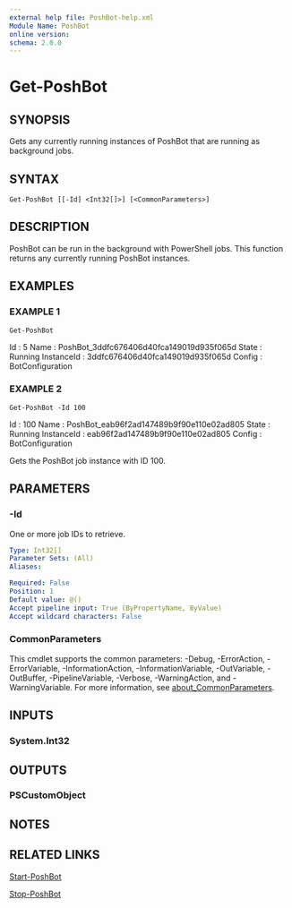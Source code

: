 ```yaml
---
external help file: PoshBot-help.xml
Module Name: PoshBot
online version:
schema: 2.0.0
---
```


# Get-PoshBot

## SYNOPSIS
Gets any currently running instances of PoshBot that are running as background jobs.

## SYNTAX

```
Get-PoshBot [[-Id] <Int32[]>] [<CommonParameters>]
```

## DESCRIPTION
PoshBot can be run in the background with PowerShell jobs.
This function returns
any currently running PoshBot instances.

## EXAMPLES

### EXAMPLE 1
```
Get-PoshBot
```

Id         : 5
Name       : PoshBot_3ddfc676406d40fca149019d935f065d
State      : Running
InstanceId : 3ddfc676406d40fca149019d935f065d
Config     : BotConfiguration

### EXAMPLE 2
```
Get-PoshBot -Id 100
```

Id         : 100
Name       : PoshBot_eab96f2ad147489b9f90e110e02ad805
State      : Running
InstanceId : eab96f2ad147489b9f90e110e02ad805
Config     : BotConfiguration

Gets the PoshBot job instance with ID 100.

## PARAMETERS

### -Id
One or more job IDs to retrieve.

```yaml
Type: Int32[]
Parameter Sets: (All)
Aliases:

Required: False
Position: 1
Default value: @()
Accept pipeline input: True (ByPropertyName, ByValue)
Accept wildcard characters: False
```

### CommonParameters
This cmdlet supports the common parameters: -Debug, -ErrorAction, -ErrorVariable, -InformationAction, -InformationVariable, -OutVariable, -OutBuffer, -PipelineVariable, -Verbose, -WarningAction, and -WarningVariable. For more information, see [about_CommonParameters](http://go.microsoft.com/fwlink/?LinkID=113216).

## INPUTS

### System.Int32
## OUTPUTS

### PSCustomObject
## NOTES

## RELATED LINKS

[Start-PoshBot]()

[Stop-PoshBot]()


